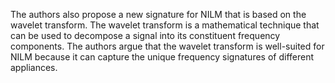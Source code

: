 The authors also propose a new signature for NILM that is based on the wavelet transform. The wavelet transform is a mathematical technique that can be used to decompose a signal into its constituent frequency components. The authors argue that the wavelet transform is well-suited for NILM because it can capture the unique frequency signatures of different appliances.
